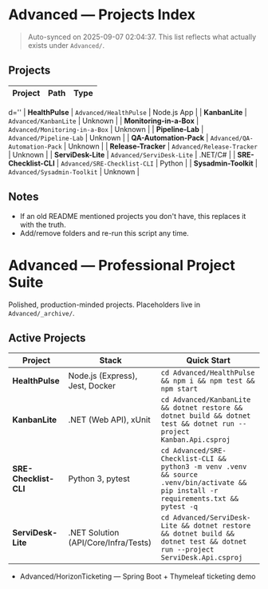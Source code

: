 
# Advanced — Projects Index

> Auto-synced on 2025-09-07 02:04:37. This list reflects what actually exists under `Advanced/`.

## Projects

| Project | Path | Type |
|---|---|---|
d=''
| **HealthPulse** | `Advanced/HealthPulse` | Node.js App |
| **KanbanLite** | `Advanced/KanbanLite` | Unknown |
| **Monitoring-in-a-Box** | `Advanced/Monitoring-in-a-Box` | Unknown |
| **Pipeline-Lab** | `Advanced/Pipeline-Lab` | Unknown |
| **QA-Automation-Pack** | `Advanced/QA-Automation-Pack` | Unknown |
| **Release-Tracker** | `Advanced/Release-Tracker` | Unknown |
| **ServiDesk-Lite** | `Advanced/ServiDesk-Lite` | .NET/C# |
| **SRE-Checklist-CLI** | `Advanced/SRE-Checklist-CLI` | Python |
| **Sysadmin-Toolkit** | `Advanced/Sysadmin-Toolkit` | Unknown |

## Notes
- If an old README mentioned projects you don't have, this replaces it with the truth.
- Add/remove folders and re-run this script any time.
# Advanced — Professional Project Suite

Polished, production-minded projects. Placeholders live in `Advanced/_archive/`.

## Active Projects

| Project | Stack | Quick Start |
|---|---|---|
| **HealthPulse** | Node.js (Express), Jest, Docker | `cd Advanced/HealthPulse && npm i && npm test && npm start` |
| **KanbanLite** | .NET (Web API), xUnit | `cd Advanced/KanbanLite && dotnet restore && dotnet build && dotnet test && dotnet run --project Kanban.Api.csproj` |
| **SRE-Checklist-CLI** | Python 3, pytest | `cd Advanced/SRE-Checklist-CLI && python3 -m venv .venv && source .venv/bin/activate && pip install -r requirements.txt && pytest -q` |
| **ServiDesk-Lite** | .NET Solution (API/Core/Infra/Tests) | `cd Advanced/ServiDesk-Lite && dotnet restore && dotnet build && dotnet test && dotnet run --project ServiDesk.Api.csproj` |

- Advanced/HorizonTicketing — Spring Boot + Thymeleaf ticketing demo
